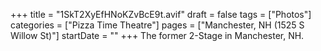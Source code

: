 +++
title = "1SkT2XyEfHNoKZvBcE9t.avif"
draft = false
tags = ["Photos"]
categories = ["Pizza Time Theatre"]
pages = ["Manchester, NH (1525 S Willow St)"]
startDate = ""
+++
The former 2-Stage in Manchester, NH.

